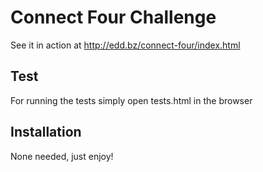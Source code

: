 # Connect Four Challenge

See it in action at http://edd.bz/connect-four/index.html

## Test

For running the tests simply open tests.html in the browser


## Installation

None needed, just enjoy!
